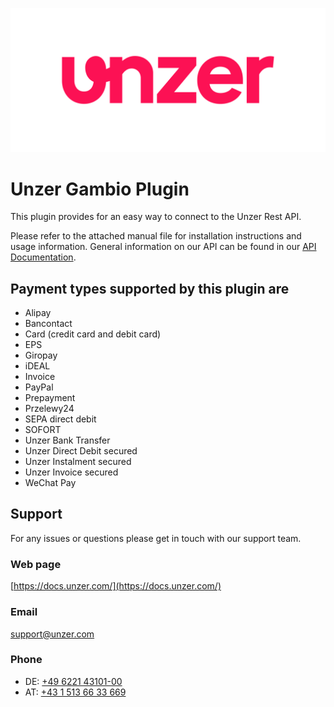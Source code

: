 ![Logo](unzer_logo.svg)

# Unzer Gambio Plugin
This plugin provides for an easy way to connect to the Unzer Rest API.

Please refer to the attached manual file for installation instructions and usage information.
General information on our API can be found in our [API Documentation](https://docs.unzer.com/docs/introduction).
   

## Payment types supported by this plugin are
*   Alipay
*   Bancontact
*   Card (credit card and debit card)
*   EPS
*   Giropay
*   iDEAL
*   Invoice
*   PayPal
*   Prepayment
*   Przelewy24
*   SEPA direct debit
*   SOFORT
*   Unzer Bank Transfer
*   Unzer Direct Debit secured
*   Unzer Instalment secured
*   Unzer Invoice secured
*   WeChat Pay

## Support
For any issues or questions please get in touch with our support team.

### Web page
[https://docs.unzer.com/](https://docs.unzer.com/)

### Email
[support@unzer.com](mailto:support@unzer.com)

### Phone
* DE: [+49 6221 43101-00](tel:+4962214310100)
* AT: [+43 1 513 66 33 669](tel:+4315136633669)
